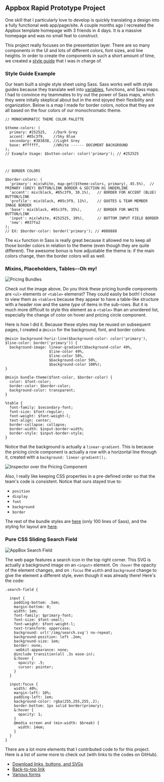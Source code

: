 <h2>Appbox Rapid Prototype Project</h2>

<p>One skill that I particularly love to develop is quickly translating a design into a fully functional web app/page/site. A couple months ago I recreated the Appbox template homepage with 3 friends in 4 days. It is a massive homepage and was no small feat to construct.</p>

<p>This project really focuses on the presentation layer. There are so many components in the UI and lots of different colors, font sizes, and line heights. In order to create the components in such a short amount of time, we created a <a href="https://github.com/pstrum/AppBox_Reconstruction/blob/master/STYLE_GUIDE.md">style guide</a> that I was in charge of.</p>

<h3>Style Guide Example</h3>

<p>Our team built a single style sheet using Sass. Sass works well with style guides because they translate well into <a href="https://github.com/pstrum/AppBox_Reconstruction/blob/master/sass/utils/_variables.scss">variables</a>, functions, and Sass maps. I had to convince my teammates to try out the power of Sass maps, which they were initally skeptical about but in the end ejoyed their flexibility and organization. Below is a map I made for border colors, notice that they are all based on the four colors of our monochromatic theme.</p>

<pre><code>// MONOCHROMATIC THEME COLOR PALETTE

$theme-colors: (
  primary: #252525,   //Dark Grey
  accent: #05c3f9,    //Sky Blue
  secondary: #383838, //Light Grey
  base: #ffffff,      //White ------ DOCUMENT BACKGROUND
);
// Example Usage: $button-color: color('primary'); // #252525



// BORDER COLORS

$border-colors: (
  'primary': mix(white, map-get($theme-colors, primary), 45.5%),  // PRIMARY (GREY) BUTTON/LINK BORDER &amp; SECTION H1 UNDERLINE
  'accent': mix(black, #05c3f9, 30.1%),   // BORDER FOR ACCENT (BLUE) BUTTON/LINK
  'profile': mix(black, #05c3f9, 11%),    // QUOTES &amp; TEAM MEMBER IMAGE BORDER
  'base': mix(black, #05c3f9, 35%),       // BORDER FOR WHITE BUTTON/LINK
  'input': mix(white, #252525, 39%),      // BOTTOM INPUT FIELD BORDER
  'new': #037fa2
);
// EX: $border-color: border('primary'); // #888888
</code></pre>

<p>The <code>mix</code> function in Sass is really great because it allowed me to keep all those border colors in relation to the theme (even though they are quite different). The awesome bonus is how adjustable the theme is: if the main colors change, then the border colors will as well.</p>

<h3>Mixins, Placeholders, Tables--Oh my!</h3>

<p><img src="/images/bundles.jpg" alt="Pricing Bundles" title="Pricing Bundle tables from Appbox"></p>

<p>Check out the image above. Do you think these pricing bundle components are <code>&lt;ul&gt;</code> elements or <code>&lt;table&gt;</code> elemenst? They could easily be both! I chose to view them as <code>&lt;table&gt;</code>s because they appear to have a table-like structure with a header row and the same <em>type</em> of items in the sub-rows. But it is much more difficult to style this element as a <code>&lt;table&gt;</code> than an unordered list, especially the change of color on hover and pricing circle component.</p>

<p>Here is how I did it. Because these styles may be reused on subsequent pages, I created a <code>@mixin</code> for the background, font, and border colors:</p>

<pre><code>@mixin background-horiz-line($background-color: color('primary'), $line-color: border('primary')) {
  background-image: linear-gradient($background-color 49%,
                    $line-color 49%,
                    $line-color 50%,
                    $background-color 50%,
                    $background-color 100%);
}

@mixin bundle-theme($font-color, $border-color) {
  color: $font-color;
  border-color: $border-color;
  background-color: transparent;
}

%table {
  font-family: $secondary-font;
  font-size: $font-regular;
  font-weight: $font-weight-l;
  text-align: center;
  border-collapse: collapse;
  border-width: $input-border-width;
  border-style: $input-border-style;
}
</code></pre>

<p>Notice that the background is actually a <code>linear-gradient</code>. This is because the pricing circle component is actually a row with a horizontal line through it, created with a <code>background: linear-gradient();</code>.</p>

<p><img src="/images/pricing-circle.jgp" alt="Inspector over the Pricing Component" title="Pricing Component"></p>

<p>Also, I really like keeping CSS properties in a pre-defined order so that the team's code is consistent. Notice that ours stayed true to:</p>

<ul>
<li><code>position</code></li>
<li><code>display</code></li>
<li><code>font</code></li>
<li><code>background</code></li>
<li><code>border</code></li>
</ul>

<p>The rest of the bundle styles are <a href="https://github.com/pstrum/AppBox_Reconstruction/blob/master/sass/layout/_discounted-pricing.scss">here</a> (only 100 lines of Sass), and the styling for layout are <a href="https://github.com/pstrum/AppBox_Reconstruction/blob/master/sass/layout/_discounted-pricing.scss">here</a>.</p>

<h3>Pure CSS Sliding Search Field</h3>

<p><img src="/images/search.jpg" alt="AppBox Search Field" title="AppBox Search Field"></p>

<p>The web page features a search icon in the top right corner. This SVG is actually a background image on an <code>&lt;input&gt;</code> element. On <code>:hover</code> the opacity of the element changes, and on <code>:focus</code> the <code>width</code> and <code>background</code> change to give the element a different style, even though it was already there! Here's the code:</p>

<pre><code>.search-field {

  input {
    padding-bottom: .5em;
    margin-bottom: 0;
    width: 1em;
    font-family: $primary-font;
    font-size: $font-small;
    font-weight: $font-weight-l;
    text-transform: uppercase;
    background: url('/img/search.svg') no-repeat;
    background-position: left .2em;
    background-size: 1em;
    border: none;
    -webkit-appearance: none;
    @include transition(all .3s ease-in);
    &amp;:hover {
      opacity: .5;
      cursor: pointer;
    }
  }

  input:focus {
    width: 40%;
    margin-left: 10%;
    padding-left: 1em;
    background-color: rgba(255,255,255,.2);
    border-bottom: 1px solid border(primary);
    &amp;:hover {
      opacity: 1;
    }
    @media screen and (min-width: $break) {
      width: 14em;
    }
  }
}
</code></pre>

<p>There are a lot more elements that I contributed code to for this project. Here is a list of some more to check out (with links to the codes on GitHub).</p>

<ul>
<li><a href="https://github.com/pstrum/AppBox_Reconstruction/blob/master/sass/components/_download.scss">Download links, buttons, and SVGs</a></li>
<li><a href="https://github.com/pstrum/AppBox_Reconstruction/blob/master/sass/components/_to-top.scss">Back-to-top link</a></li>
<li><a href="https://github.com/pstrum/AppBox_Reconstruction/blob/master/sass/components/_form.scss">Various forms</a></li>
</ul>